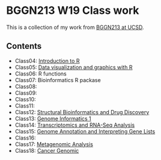 # BGGN213 W19 Class work

This is a collection of my work from [BGGN213 at UCSD](https://bioboot.github.io/bggn213_W19/). 

## Contents
- Class04: [Introduction to R]()
- Class05: [Data visualization and graphics with R](https://github.com/dgarshot/BGGN213/blob/master/Class05/class05.md)
- Class06: R functions
- Class07: Bioinformatics R packase 
- Class08:
- Class09:
- Class10:
- Class11:
- Class12: [Structural Bioinformatics and Drug Discovery](https://github.com/dgarshot/BGGN213/blob/master/Class12/Class12.md)
- Class13: [Genome Informatics 1](https://github.com/dgarshot/BGGN213/blob/master/Class13/Class13.md)
- Class14: [Transcriptomics and RNA-Seq Analysis](https://github.com/dgarshot/BGGN213/blob/master/Class14/Class14.md)
- Class15: [Genome Annotation and Interpreting Gene Lists](https://github.com/dgarshot/BGGN213/blob/master/Class15/Class15.md)
- Class16:
- Class17: [Metagenomic Analysis](https://github.com/dgarshot/BGGN213/blob/master/Class17/class17.md)
- Class18: [Cancer Genomic](https://github.com/dgarshot/BGGN213/blob/master/Class18/class18.md)

